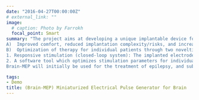 ```yaml
---
date: "2016-04-27T00:00:00Z"
# external_link: ""
image:
  # caption: Photo by Farrokh
  focal_point: Smart
summary: "The project aims at developing a unique implantable device for responsive neurostimulation. The innovative advancement significantly increases A) acceptance and B) efficacy compared to the state-of-the-art devices, which in turn enables successful commercialization.
A)	Improved comfort, reduced implantation complexity/risks, and increased longevity due to: Miniaturization, placement of the device on the skull bone and wireless charging.
B)	Optimization of therapy for individual patients through two novelties: 
1. Responsive stimulation (closed-loop system): The implanted electrodes record the brain activity. A seizure detection algorithm (which is designed based on artificial intelligence methods) uses this information for monitoring the brain activity. As soon as a propagating seizure is detected, an electrical stimulation is initiated to suppress the epileptic activity and control the seizure. 
2. A software tool which optimizes stimulation parameters for individual patients using AI-based clinical & mathematical models.
Brain-MEP will initially be used for the treatment of epilepsy, and subsequently for other brain disorders to improve patients' quality of life."

tags:
- Demo
title: (Brain-MEP) Miniaturized Electrical Pulse Generator for Brain
---
```

